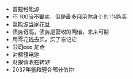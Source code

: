 - 普拉格能源
- 不 100倍不要卖，但是最多只用你身价的1%购买
- 氢能源当家花旦
- 债务奇高，债务是营收的两倍，未来可期
- 用零花钱去买，买了忘记它
- 公司ceo 加仓
- 对标锂电池
- 财报营收在转好
- 2037年氢和锂会部分伯仲